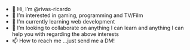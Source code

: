 - 👋 Hi, I’m @rivas-ricardo
- 👀 I’m interested in gaming, programming and TV/Film
- 🌱 I’m currently learning web development
- 💞️ I’m looking to collaborate on anything I can learn and anything I can help you with regarding the above interests
- 📫 How to reach me ...just send me a DM!

<!---
rivas-ricardo/rivas-ricardo is a ✨ special ✨ repository because its `README.md` (this file) appears on your GitHub profile.
You can click the Preview link to take a look at your changes.
--->
